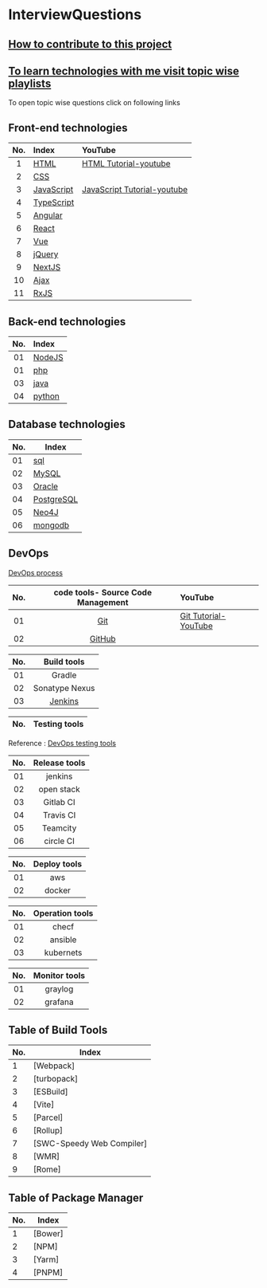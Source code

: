 # InterviewQuestions #

## [How to contribute to this project](./gitInstructions.md) ##

## [To learn technologies with me visit topic wise playlists](https://www.youtube.com/@mohannalgire-Itclass) ##

To open topic wise questions click on following links

## Front-end technologies ##

| No.| Index| YouTube |
| :---: | :--- | :--- |
|1|[HTML](https://github.com/MohanNalgire/InterviewQuestions/tree/master/FrontEnd/HTML)| [HTML Tutorial-youtube](https://www.youtube.com/playlist?list=PLX8GfyHHHWxJxot0R-FoKLc2BNIifEqbg) |
|2|[CSS](https://github.com/MohanNalgire/InterviewQuestions/tree/master/FrontEnd/CSS)|
|3|[JavaScript](https://github.com/MohanNalgire/InterviewQuestions/tree/master/FrontEnd/JavaScript)|[JavaScript Tutorial-youtube](https://www.youtube.com/playlist?list=PLX8GfyHHHWxJAoq4ncglLVoe2YwgaGIGs) |
|4|[TypeScript](https://github.com/MohanNalgire/InterviewQuestions/tree/master/FrontEnd/TypeScript)|
|5|[Angular](https://github.com/MohanNalgire/InterviewQuestions/tree/master/FrontEnd/Angular)|
|6|[React](https://github.com/MohanNalgire/InterviewQuestions/tree/master/FrontEnd/React)|
|7|[Vue](https://github.com/MohanNalgire/InterviewQuestions/tree/master/FrontEnd/Vue)| 
|8|[jQuery](https://github.com/MohanNalgire/InterviewQuestions/tree/master/FrontEnd/jQuery)|  
|9|[NextJS](https://github.com/MohanNalgire/InterviewQuestions/tree/master/FrontEnd/NextJS)| 
|10|[Ajax](https://github.com/MohanNalgire/InterviewQuestions/tree/master/FrontEnd/Ajax)| 
|11|[RxJS](https://github.com/MohanNalgire/InterviewQuestions/tree/master/FrontEnd/RxJS)|

## Back-end technologies ##

| No.| Index|
| :---: | :--- |
| 01 |[NodeJS](https://github.com/MohanNalgire/InterviewQuestions/tree/master/BackEnd/NodeJS)|
| 01 |[php](https://github.com/MohanNalgire/InterviewQuestions/tree/master/BackEnd/php)|
| 03 |[java](https://github.com/MohanNalgire/InterviewQuestions/tree/master/BackEnd/java)|
| 04 |[python](https://github.com/MohanNalgire/InterviewQuestions/tree/master/BackEnd/python)|

## Database technologies ##

| No.| Index|
|---- |------- |
| 01 |[sql](https://github.com/MohanNalgire/InterviewQuestions/tree/master/Database/sql) |
| 02 |[MySQL](https://github.com/MohanNalgire/InterviewQuestions/tree/master/Database/MySQL) |
| 03 |[Oracle](https://github.com/MohanNalgire/InterviewQuestions/tree/master/Database/oracle)|
| 04 |[PostgreSQL](https://github.com/MohanNalgire/InterviewQuestions/tree/master/Database/PostgreSQL) |
| 05 |[Neo4J](https://github.com/MohanNalgire/InterviewQuestions/tree/Database/masterDatabase//Neo4j)  |
| 06 |[mongodb](https://github.com/MohanNalgire/InterviewQuestions/tree/Database/masterDatabase//mongodb)  |

## DevOps ##

[DevOps process](https://shalb.com/wp-content/uploads/2019/11/Devops1-2048x1338.jpeg)


|No.|code tools- Source Code Management| YouTube |
| :---: | :---: | :--- |
| 01 |[Git](https://github.com/MohanNalgire/InterviewQuestions/tree/Database/master/Deployment/DevOps/Git) | [Git Tutorial- YouTube](https://www.youtube.com/playlist?list=PLX8GfyHHHWxKg2pKk64ALk85zRXg9P3ZM) |
| 02 |[GitHub]() | 


|No.| Build tools|
| :---: | :---: |
| 01 | Gradle | |
| 02 | Sonatype Nexus | |
| 03 |[Jenkins](https://github.com/MohanNalgire/InterviewQuestions/tree/Database/master/Deployment/DevOps/) | |



|No.| Testing tools|
| :---: | :---: |

Reference : [DevOps testing tools](https://blog.hubspot.com/hs-fs/hubfs/DevOps%20Testing%20Tools%202.png?width=650&name=DevOps%20Testing%20Tools%202.png)

|No.| Release tools|
| :---: | :---: |
| 01 | jenkins |
| 02 | open stack |
| 03 | Gitlab CI |
| 04 | Travis CI |
| 05 | Teamcity | 
| 06 | circle CI | 



|No.| Deploy tools|
| :---: | :---: |
| 01 | aws | 
| 02 | docker |


|No.| Operation tools|
| :---: | :---: |
| 01 | checf | 
| 02 | ansible |
| 03 | kubernets |

|No.| Monitor tools|
| :---: | :---: |
| 01 | graylog |
| 02 | grafana |


## Table of Build Tools ##

|No.|Index|
|---- |------- |
|1|[Webpack]|
|2|[turbopack]|
|3|[ESBuild]|
|4|[Vite]|
|5|[Parcel]|
|6|[Rollup]|
|7|[SWC-Speedy Web Compiler]|
|8|[WMR]|
|9|[Rome]|

## Table of Package Manager ##

|No.|Index|
|---- |------- |
|1|[Bower]|
|2|[NPM]|
|3|[Yarm]|
|4|[PNPM]|

